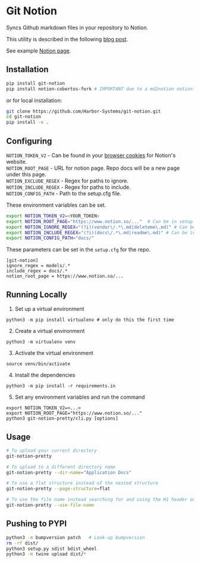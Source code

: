Git Notion
==========

Syncs Github markdown files in your repository to Notion.

This utility is described in the following [blog post](https://www.swiftlane.com/blog/syncing-docs-from-code-repositories-to-notion/).

See example [Notion page](https://www.notion.so/git_notion-195c08d3d14140eb9a35ac00f9a0f078).

## Installation
```bash
pip install git-notion
pip install notion-cobertos-fork # IMPORTANT due to a md2notion notion-py dependency. Order also matters
```

or for local installation:

```bash
git clone https://github.com/Harbor-Systems/git-notion.git
cd git-notion
pip install -e .
```

## Configuring

`NOTION_TOKEN_V2` - Can be found in your [browser cookies](https://www.redgregory.com/notion/2020/6/15/9zuzav95gwzwewdu1dspweqbv481s5) for Notion's website.<br>
`NOTION_ROOT_PAGE` - URL for notion page. Repo docs will be a new page under this page.<br>
`NOTION_EXCLUDE_REGEX` - Regex for paths to ignore.<br>
`NOTION_INCLUDE_REGEX` - Regex for paths to include.<br>
`NOTION_CONFIG_PATH` - Path to the setup.cfg file.<br>

These environment variables can be set.
```bash
export NOTION_TOKEN_V2=<YOUR_TOKEN>
export NOTION_ROOT_PAGE="https://www.notion.so/..."  # Can be in setup.cfg as well
export NOTION_IGNORE_REGEX="(?i)(vendor\/.*\.md|deleteme\.md)" # Can be in setup.cfg as well
export NOTION_INCLUDE_REGEX="(?i)(docs\/.*\.md|readme\.md)" # Can be in setup.cfg as well
export NOTION_CONFIG_PATH="docs/"
```

These parameters can be set in the `setup.cfg` for the repo.
```
[git-notion]
ignore_regex = models/.*
include_regex = docs/.*
notion_root_page = https://www.notion.so/...
```

## Running Locally

1. Set up a virtual environment
```shell
python3 -m pip install virtualenv # only do this the first time
```
2. Create a virtual environment
```shell
python3 -m virtualenv venv
```
3. Activate the virtual environment
```shell
source venv/bin/activate
```
4. Install the dependencies
```shell
python3 -m pip install -r requirements.in
```
5. Set any environment variables and run the command
```shell
export NOTION_TOKEN_V2=<...>
export NOTION_ROOT_PAGE="https://www.notion.so/..."
python3 git-notion-pretty/cli.py [options]
```

## Usage

```bash
# To upload your current directory
git-notion-pretty

# To upload to a different directory name
git-notion-pretty --dir-name="Application Docs"

# To use a flat structure instead of the nested structure
git-notion-pretty --page-structure=flat

# To use the file name instead searching for and using the H1 header on the first line
git-notion-pretty --use-file-name
```

## Pushing to PYPI

```bash
python3 -m bumpversion patch   # Look-up bumpversion
rm -rf dist/
python3 setup.py sdist bdist_wheel
python3 -m twine upload dist/*
```
